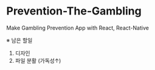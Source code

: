 # Prevention-The-Gambling
Make Gambling Prevention App with React, React-Native

※ 남은 할일
1. 디자인
2. 파일 분활 (가독성↑)
